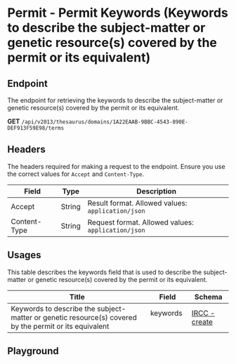 <script setup>
import "../../../style.css"
import SwaggerUI from "../../../swagger/view/SwaggerUI.vue"
import swaggerJson from "../../../swagger/json/thesaurus.permit.permit-keywords.json";
</script>

# Permit - Permit Keywords (Keywords to describe the subject-matter or genetic resource(s) covered by the permit or its equivalent)

## Endpoint

The endpoint for retrieving the keywords to describe the subject-matter or genetic resource(s) covered by the permit or its equivalent.

**GET** `/api/v2013/thesaurus/domains/1A22EAAB-9BBC-4543-890E-DEF913F59E98/terms`

## Headers

The headers required for making a request to the endpoint. Ensure you use the correct values for `Accept` and `Content-Type`.

| Field            | Type   | Description                    |
| ---------------- | ------ | ------------------------------ |
| Accept           | String | Result format. Allowed values: `application/json`  |
| Content-Type     | String | Request format. Allowed values: `application/json` |

## Usages

This table describes the keywords field that is used to describe the subject-matter or genetic resource(s) covered by the permit or its equivalent.

| Title            | Field   | Schema                    |
| ---------------- | ------ | ------------------------------ |
| Keywords to describe the subject-matter or genetic resource(s) covered by the permit or its equivalent           | keywords &nbsp; &nbsp; | <a href="/ircc/published/create">IRCC - create</a>  |




## Playground

<SwaggerUI :swaggerJson="swaggerJson" />